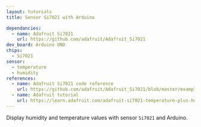 ```yaml
---
layout: tutorials
title: Sensor Si7021 with Arduino

dependancies:
  - name: Adafruit Si7021
    url: https://github.com/adafruit/Adafruit_Si7021
dev_board: Arduino UNO
chips:
  - Si7021
sensor:
  - temperature
  - humidity
references:
  - name: Adafruit Si7021 code reference
    url: https://github.com/adafruit/Adafruit_Si7021/blob/master/examples/si7021/si7021.ino
  - name: Adafruit tutorial
    url: https://learn.adafruit.com/adafruit-si7021-temperature-plus-humidity-sensor/overview
---
```


Display humidity and temperature values with sensor `Si7021` and Arduino.
